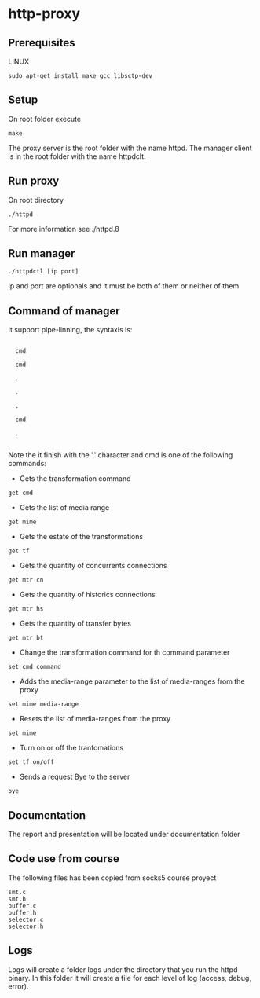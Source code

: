 # http-proxy

## Prerequisites
LINUX
````
sudo apt-get install make gcc libsctp-dev
````
## Setup
On root folder execute

```make```

The proxy server is the root folder with the name httpd.
The manager client is in the root folder with the name httpdclt.

## Run proxy

On root directory

```./httpd```

For more information see ./httpd.8

## Run manager

``./httpdctl [ip port]``

Ip and port are optionals and it must be both of them or neither of them

## Command of manager

It support pipe-linning, the syntaxis is:

````

  cmd

  cmd

  .

  .
  
  .
  
  cmd
  
  .
  
  ````
  
Note the it finish with the '.' character and cmd is one of the following commands:

* Gets the transformation command

``get cmd``

* Gets the list of media range

``get mime``

* Gets the estate of the transformations

``get tf``

* Gets the quantity of concurrents connections

``get mtr cn``

* Gets the quantity of historics connections

``get mtr hs``

* Gets the quantity of transfer bytes

``get mtr bt``

* Change the transformation command for th command parameter

``set cmd command``

* Adds the media-range parameter to the list of media-ranges from the proxy

``set mime media-range``

* Resets the list of media-ranges from the proxy

``set mime``

* Turn on or off the tranfomations

``set tf on/off``

* Sends a request Bye to the server

``bye``


## Documentation

The report and presentation will be located under documentation folder

## Code use from course

The following files has been copied from socks5 course proyect

    smt.c
    smt.h
    buffer.c
    buffer.h    
    selector.c
    selector.h

## Logs

Logs will create a folder logs under the directory that you run the
httpd binary. In this folder it will create a file for each level of
log (access, debug, error).
